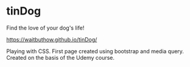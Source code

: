 # tinDog
Find the love of your dog's life!

https://waitbuthow.github.io/tinDog/

Playing with CSS.
First page created using bootstrap and media query.
Created on the basis of the Udemy course.
